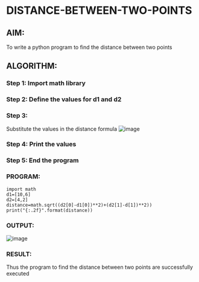 # DISTANCE-BETWEEN-TWO-POINTS

## AIM:
To write a python program to find the distance between two  points
## ALGORITHM:
### Step 1: Import math library
### Step 2: Define the values for d1 and d2
### Step 3: 
Substitute the values in the distance formula 
![image](https://user-images.githubusercontent.com/94228215/144434055-bfc4cbdc-ed36-47d9-a3aa-45a4652280d4.png)
 
### Step 4: Print the values
### Step 5: End the program
### PROGRAM:
```
import math
d1=[10,6]
d2=[4,2]
distance=math.sqrt((d2[0]-d1[0])**2)+(d2[1]-d[1])**2))
print("{:.2f}".format(distance))
```


### OUTPUT:


![image](https://user-images.githubusercontent.com/94228215/154520513-59248a54-d01d-4b8f-8d2f-4ae8ba8a5f50.png)



### RESULT:
Thus the program to find the distance between two points are successfully executed 
